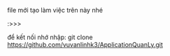 file mới tạo
làm việc trên này nhé

:>>>

để kết nối nhớ nhập:
git clone https://github.com/vuvanlinhk3/ApplicationQuanLy.git
